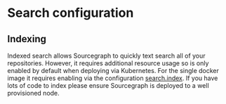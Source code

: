 # Search configuration

## Indexing

Indexed search allows Sourcegraph to quickly text search all of your repositories. However, it requires additional resource usage so is only enabled by default when deploying via Kubernetes. For the single docker image it requires enabling via the configuration [search.index](site_config/all.md#search-index-string-enum). If you have lots of code to index please ensure Sourcegraph is deployed to a well provisioned node.
